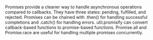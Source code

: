 Promises provide a cleaner way to handle asynchronous operations compared to
callbacks. They have three states: pending, fulfilled, and rejected. Promises
can be chained with .then() for handling successful completions and .catch() for
handling errors. util.promisify can convert callback-based functions to
promise-based functions. Promise.all and Promise.race are useful for handling
multiple promises concurrently.
